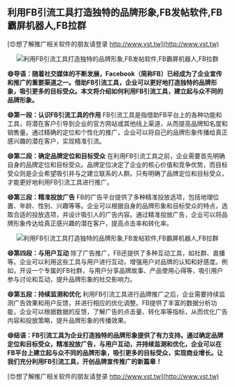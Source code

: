## **利用FB引流工具打造独特的品牌形象,FB发帖软件,FB霸屏机器人,FB拉群**

[😍想了解推广相关软件的朋友请登录 http://www.vst.tw](http://www.vst.tw)

 <center><img src="https://vst.tw/MP4/tuiguang/png/0.png" alt="利用FB引流工具打造独特的品牌形象,FB发帖软件,FB霸屏机器人,FB拉群"></center>

**😄导语：随着社交媒体的不断发展，Facebook（简称FB）已经成为了企业宣传和推广的重要渠道之一。借助FB引流工具，企业可以更好地打造独特的品牌形象，吸引更多的目标受众。本文将介绍如何利用FB引流工具，建立起与众不同的品牌形象。**

**😄第一段：认识FB引流工具的作用**
FB引流工具是指借助FB平台上的各种功能和工具，将潜在客户引导到企业的官方网站或其他线上渠道，从而提高品牌知名度和销售量。通过精确的定位和个性化的推广，企业可以将自己的品牌形象传播给真正感兴趣的潜在客户，实现精准引流。

**😄第二段：确定品牌定位和目标受众**
在利用FB引流工具之前，企业需要首先明确自身的品牌定位和目标受众。品牌定位决定了企业的核心价值和竞争优势，而目标受众则是企业希望吸引并与之建立联系的人群。只有明确了品牌定位和目标受众，才能更好地利用FB引流工具进行推广。

**😄第三段：精准投放广告**
FB的广告平台提供了多种精准投放选项，包括地理位置、年龄、性别、兴趣等等。企业可以根据自身的品牌形象和目标受众的特点，选取合适的投放选项，并设计吸引人的广告内容。通过精准投放广告，企业可以将品牌形象传达给真正感兴趣的潜在客户，提高点击率和转化率。

 <center><img src="https://vst.tw/MP4/tuiguang/png/2.png" alt="利用FB引流工具打造独特的品牌形象,FB发帖软件,FB霸屏机器人,FB拉群"></center>

**😄第四段：与用户互动**
除了广告推广，FB还提供了多种互动工具，如社群、直播等。企业可以利用这些工具与用户进行互动，增强用户对品牌的认知和好感度。例如，开设一个专属的FB社群，与用户分享品牌故事、产品使用心得等，吸引用户参与讨论和互动，提升品牌形象的社交影响力。

**😄第五段：持续监测和优化**
利用FB引流工具进行品牌推广之后，企业需要持续监测广告效果和用户反馈，并进行相应的优化调整。FB提供了丰富的数据分析功能，企业可以根据数据的反馈，了解广告的点击量、转化率等指标，从而优化广告内容和投放策略，提升品牌形象的传播效果。

**😄结语：FB引流工具为企业打造独特的品牌形象提供了有力支持。通过确定品牌定位和目标受众，精准投放广告，与用户互动，并持续监测和优化，企业可以在FB平台上建立起与众不同的品牌形象，吸引更多的目标受众，实现商业增长。让我们充分利用FB引流工具，开创品牌宣传推广的新篇章！**

[😍想了解推广相关软件的朋友请登录 http://www.vst.tw](http://www.vst.tw)



